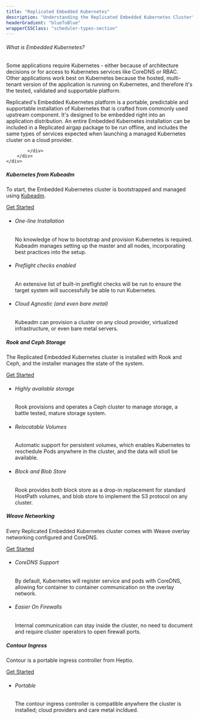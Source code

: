 ```yaml
---
title: "Replicated Embedded Kubernetes"
description: "Understanding the Replicated Embedded Kubernetes Cluster"
headerGradient: "blueToBlue"
wrapperCSSClass: "scheduler-types-section"
---
```


<div class="scheduler-type main-section u-borderBottom--gray">
    <div class="container">
        <div class="paddingContainer">
            <div class="u-marginTop--more u-textAlign--left u-lineHeight--normal">
                <h6>What is Embedded Kubernetes?</h6>
                <p>Some applications require Kubernetes - either because of architecture decisions or for access to Kubernetes services like CoreDNS or RBAC. Other applications work best on Kubernetes because the hosted, multi-tenant
                version of the application is running on Kubernetes, and therefore it's the tested, validated and supportable platform.</p>
                <p>Replicated's Embedded Kubernetes platform is a portable, predictable and supportable installation of Kubernetes that is crafted from commonly used upstream component. It's designed to be embedded right into an application
                distribution. An entire Embedded Kubernetes installation can be included in a Replicated airgap package to be run offline, and includes the same types of services expected when launching a managed Kubernetes
                cluster on a cloud provider.</p>

            </div>
        </div>
    </div>
</div>

<div class="scheduler-type main-section u-borderBottom--gray">
    <div class="container">
        <div class="paddingContainer">
            <div class='u-flexTabletReflow flexDirection--rowReverse'>
                <div class='flex1 flex-column flex-verticalCenter u-lineHeight--normal right-content'>
                    <span class="logo kubernetesLogo-combo"></span>
                    <h5>Kubernetes from Kubeadm</h5>
                    <p>To start, the Embedded Kubernetes cluster is bootstrapped and managed using <a href="https://kubernetes.io/docs/reference/setup-tools/kubeadm/implementation-details/">Kubeadm</a>. </p>
                    <div class="u-marginTop--small">
                        <a href="/guides/ship-with-kubernetes" class="Button secondary">Get Started</a>
                    </div>
                </div>
                <div class='flex1 flex-column u-paddingLeft--most flex-verticalCenter left-content'>
                    <ul class="pros-list">
                        <li class="u-commandPromptBlueDark">
                            <h6>One-line Installation</h6>
                            <p>No knowledge of how to bootstrap and provision Kubernetes is required. Kubeadm manages setting up the master and all nodes, incorporating best practices into the setup.</p>
                        </li>
                        <li class="u-ymlBlueDark">
                            <h6>Preflight checks enabled</h6>
                            <p>An extensive list of built-in preflight checks will be run to ensure the target system will successfully be able to run Kubernetes.</p>
                        </li>
                        <li class="u-replicatedIconBlue">
                            <h6>Cloud Agnostic (and even bare metal)</h6>
                            <p>Kubeadm can provision a cluster on any cloud provider, virtualized infrastructure, or even bare metal servers.</p>
                        </li>
                    </ul>
                </div>
            </div>
        </div>
    </div>
</div>

<div class="scheduler-type main-section u-borderBottom--gray">
    <div class="container">
        <div class="paddingContainer">
            <div class='u-flexTabletReflow'>
                <div class='flex1 flex-column flex-verticalCenter u-lineHeight--normal left-content'>
                    <span class="logo replicatedLogo"></span>
                    <h5>Rook and Ceph Storage</h5>
                    <p>The Replicated Embedded Kubernetes cluster is installed with Rook and Ceph, and the installer manages the state of the system. </p>
                    <div class="u-marginTop--small">
                        <a href="/guides/native-scheduler" class="Button secondary">Get Started</a>
                    </div>
                </div>
                <div class='flex1 flex-column u-paddingLeft--most flex-verticalCenter right-content'>
                    <ul class="pros-list">
                        <li class="u-commandPromptRed">
                            <h6>Highly available storage</h6>
                            <p>Rook provisions and operates a Ceph cluster to manage storage, a battle tested, mature storage system.</p>
                        </li>
                        <li class="u-dockerRed">
                            <h6>Relocatable Volumes</h6>
                            <p>Automatic support for persistent volumes, which enables Kubernetes to reschedule Pods anywhere in the cluster, and the data will stioll be available.</p>
                        </li>
                        <li class="u-containersRed">
                            <h6>Block and Blob Store</h6>
                            <p>Rook provides both block store as a drop-in replacement for standard HostPath volumes, and blob store to implement the S3 protocol on any cluster.</p>
                        </li>
                    </ul>
                </div>
            </div>
        </div>
    </div>
</div>

<div class="scheduler-type main-section u-borderBottom--gray">
    <div class="container">
        <div class="paddingContainer">
            <div class='u-flexTabletReflow'>
                <div class='flex1 flex-column flex-verticalCenter u-lineHeight--normal left-content'>
                    <span class="logo dockerSwarmLogo-combo"></span>
                    <h5>Weave Networking</h5>
                    <p>Every Replicated Embedded Kubernetes cluster comes with Weave overlay networking configured and CoreDNS.</p>
                    <div class="u-marginTop--small">
                        <a href="/guides/ship-with-docker-swarm/" class="Button secondary">Get Started</a>
                    </div>
                </div>
                <div class='flex1 flex-column u-paddingLeft--most flex-verticalCenter right-content'>
                    <ul class="pros-list">
                        <li class="u-commandPromptBlue">
                            <h6>CoreDNS Support</h6>
                            <p>By default, Kubernetes will register service and pods with CoreDNS, allowing for container to container communication on the overlay network.</p>
                        </li>
                        <li class="u-ymlBlueLight">
                            <h6>Easier On Firewalls</h6>
                            <p>Internal communication can stay inside the cluster, no need to document and require cluster operators to open firewall ports.</p>
                        </li>
                    </ul>
                </div>
            </div>
        </div>
    </div>
</div>

<div class="scheduler-type main-section u-borderBottom--gray">
    <div class="container">
        <div class="paddingContainer">
            <div class='u-flexTabletReflow'>
                <div class='flex1 flex-column flex-verticalCenter u-lineHeight--normal left-content'>
                    <span class="logo dockerSwarmLogo-combo"></span>
                    <h5>Contour Ingress</h5>
                    <p>Contour is a portable ingress controller from Heptio.</p>
                    <div class="u-marginTop--small">
                        <a href="/guides/ship-with-docker-swarm/" class="Button secondary">Get Started</a>
                    </div>
                </div>
                <div class='flex1 flex-column u-paddingLeft--most flex-verticalCenter right-content'>
                    <ul class="pros-list">
                        <li class="u-commandPromptBlue">
                            <h6>Portable</h6>
                            <p>The contour ingress controller is compatible anywhere the cluster is installed; cloud providers and care metal incldued.</p>
                        </li>
                    </ul>
                </div>
            </div>
        </div>
    </div>
</div>
